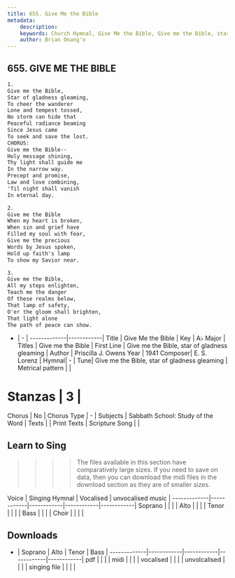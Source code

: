 ```yaml
---
title: 655. Give Me the Bible
metadata:
    description: 
    keywords: Church Hymnal, Give Me the Bible, Give me the Bible, star of gladness gleaming, Give me the Bible
    author: Brian Onang'o
---
```



## 655. GIVE ME THE BIBLE

```txt
1.
Give me the Bible,
Star of gladness gleaming,
To cheer the wanderer
Lone and tempest tossed,
No storm can hide that
Peaceful radiance beaming
Since Jesus came
To seek and save the lost.
CHORUS:
Give me the Bible--
Holy message shining,
Thy light shall guide me
In the narrow way.
Precept and promise,
Law and love combining,
'Til night shall vanish
In eternal day.

2.
Give me the Bible
When my heart is broken,
When sin and grief have
Filled my soul with fear,
Give me the precious
Words by Jesus spoken,
Hold up faith's lamp
To show my Savior near.

3.
Give me the Bible,
All my steps enlighten,
Teach me the danger
Of these realms below,
That lamp of safety,
O'er the gloom shall brighten,
That light alone
The path of peace can show.
```

- |   -  |
-------------|------------|
Title | Give Me the Bible |
Key | A♭ Major |
Titles | Give me the Bible |
First Line | Give me the Bible, star of gladness gleaming |
Author | Priscilla J. Owens
Year | 1941
Composer| E. S. Lorenz |
Hymnal|  - |
Tune| Give me the Bible, star of gladness gleaming |
Metrical pattern | |
# Stanzas | 3 |
Chorus | No |
Chorus Type | - |
Subjects | Sabbath School: Study of the Word |
Texts |  |
Print Texts | 
Scripture Song |  |
  
## Learn to Sing

>>>> The files available in this section have comparatively large sizes. If you need to save on data, then you can download the midi files in the download section as they are of smaller sizes.

Voice |  Singing Hymnal | Vocalised | unvocalised music |
-------------|------------|------------|------------|------------|
Soprano | | | |
Alto | | | |
Tenor | | | |
Bass | | | |
Choir | | | |

## Downloads

- |  Soprano | Alto | Tenor | Bass |
-------------|------------|------------|------------|------------|
pdf | | | |
midi | | | |
vocalised | | | |
unvolcalised | | | |
singing file | | | |
  